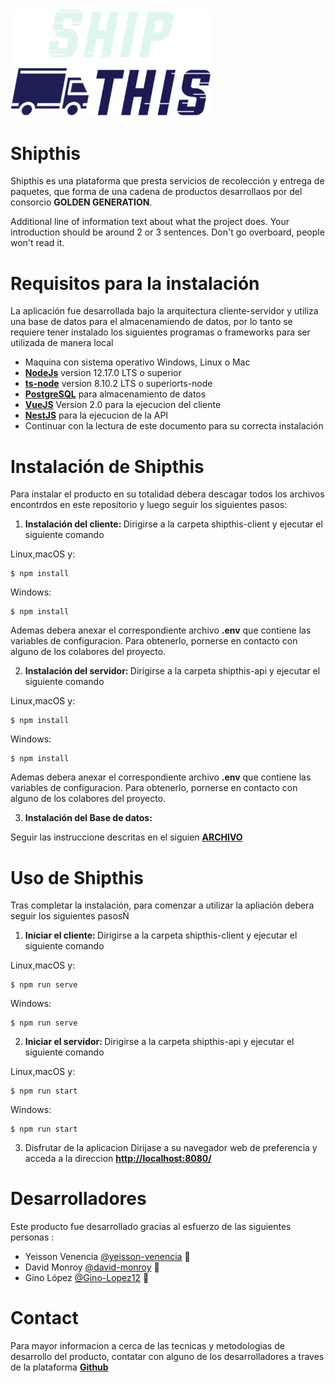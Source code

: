<img src="./shipthis-client/src/assets/home/logo.png" width="320" alt="Nest Logo" />

# Shipthis

Shipthis es una plataforma que presta servicios de recolección y entrega de paquetes, que forma de una cadena de productos desarrollaos por del consorcio <strong>GOLDEN GENERATION</strong>.

Additional line of information text about what the project does. Your introduction should be around 2 or 3 sentences. Don't go overboard, people won't read it.

# Requisitos para la instalación

La aplicación fue desarrollada bajo la arquitectura cliente-servidor y utiliza una base de datos para el almacenamiendo de datos, por lo tanto se requiere tener instalado los siguientes programas o frameworks para ser utilizada de manera local

- Maquina con sistema operativo Windows, Linux o Mac
- <a href="https://nodejs.org/en/" target="blank"><strong>NodeJs</strong></a> version 12.17.0 LTS o superior
- <a href="https://www.npmjs.com/package/ts-node" target="blank"><strong>ts-node</strong></a> version 8.10.2 LTS o superiorts-node
- <a href="https://www.postgresql.org/" target="blank"><strong>PostgreSQL</strong></a> para almacenamiento de datos
- <a href="https://vuejs.org/v2/guide/installation.html" target="blank"><strong>VueJS</strong></a> Version 2.0 para la ejecucion del cliente
- <a href="https://docs.nestjs.com/" target="blank"><strong>NestJS</strong></a> para la ejecucion de la API
- Continuar con la lectura de este documento para su correcta instalación

# Instalación de Shipthis

Para instalar el producto en su totalidad debera descagar todos los archivos encontrdos en este repositorio y luego seguir los siguientes pasos:

1. <strong>Instalación del cliente: </strong>
   Dirigirse a la carpeta shipthis-client y ejecutar el siguiente comando

Linux,macOS y:

```
$ npm install
```

Windows:

```
$ npm install
```

Ademas debera anexar el correspondiente archivo <strong>.env</strong> que contiene las variables de configuracion. Para obtenerlo, pornerse en contacto con alguno de los colabores del proyecto.

2. <strong>Instalación del servidor: </strong>
   Dirigirse a la carpeta shipthis-api y ejecutar el siguiente comando

Linux,macOS y:

```
$ npm install
```

Windows:

```
$ npm install
```

Ademas debera anexar el correspondiente archivo <strong>.env</strong> que contiene las variables de configuracion. Para obtenerlo, pornerse en contacto con alguno de los colabores del proyecto.

3. <strong>Instalación del Base de datos: </strong>

Seguir las instruccione descritas en el siguien <a href="./shipthis-database/README.md" target=""><strong>ARCHIVO</strong></a>

# Uso de Shipthis

Tras completar la instalación, para comenzar a utilizar la apliación debera seguir los siguientes pasosÑ

1. <strong>Iniciar el cliente: </strong>
   Dirigirse a la carpeta shipthis-client y ejecutar el siguiente comando

Linux,macOS y:

```
$ npm run serve
```

Windows:

```
$ npm run serve
```

2. <strong>Iniciar el servidor: </strong>
   Dirigirse a la carpeta shipthis-api y ejecutar el siguiente comando

Linux,macOS y:

```
$ npm run start
```

Windows:

```
$ npm run start
```

3. Disfrutar de la aplicacion
   Dirijase a su navegador web de preferencia y acceda a la direccion <a href="http://localhost:8080/" target="blank"><strong>http://localhost:8080/ </strong></a>

# Desarrolladores

Este producto fue desarrollado gracias al esfuerzo de las siguientes personas :

- Yeisson Venencia [@yeisson-venencia](https://github.com/yeisson-venencia) 📖
- David Monroy [@david-monroy](https://github.com/david-monroy) 📖
- Gino López [@Gino-Lopez12](https://github.com/Gino-Lopez12) 🐛

# Contact

Para mayor informacion a cerca de las tecnicas y metodologias de desarrollo del producto, contatar con alguno de los desarrolladores a traves de la plataforma <a href="https://github.com/" target="blank"><strong>Github</strong></a>
